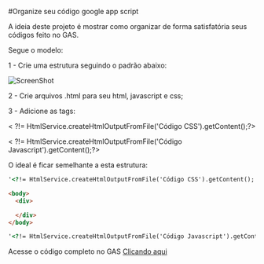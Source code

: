 #Organize seu código google app script


A ideia deste projeto é mostrar como organizar de forma satisfatória seus códigos feito no GAS.

Segue o modelo:

1 - Crie uma estrutura seguindo o padrão abaixo:

![ScreenShot](https://googledrive.com/host/0B7QP5NL8v9h6bTY4VEhPdWJzWUk)

2 - Crie arquivos .html para seu html, javascript e css;

3 - Adicione as tags:

< ?!= HtmlService.createHtmlOutputFromFile('Código CSS').getContent();?>

< ?!= HtmlService.createHtmlOutputFromFile('Código Javascript').getContent();?>

O ideal é ficar semelhante a esta estrutura:
```html
'<?!= HtmlService.createHtmlOutputFromFile('Código CSS').getContent(); ?>

<body>
  <div>

  </div>
</body>

'<?!= HtmlService.createHtmlOutputFromFile('Código Javascript').getContent(); ?>
```
Acesse o código completo no GAS [Clicando aqui](https://script.google.com/a/macros/livrorapido.com.br/d/1RQSUC4KQRH6aZvBv-BXxfrjN372pSQZOc2-afkk4Dlf9vwgw3ypPWZyl/edit?template=default&folder=0ALQP5NL8v9h6Uk9PVA&usp=drive_web)

